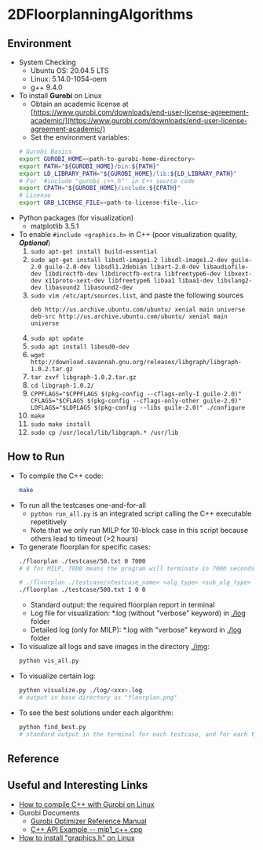 # 2DFloorplanningAlgorithms

## Environment
* System Checking
    * Ubuntu OS: 20.04.5 LTS
    * Linux: 5.14.0-1054-oem
    * g++ 9.4.0
* To install **Gurobi** on Linux
    * Obtain an academic license at [https://www.gurobi.com/downloads/end-user-license-agreement-academic/](https://www.gurobi.com/downloads/end-user-license-agreement-academic/)
    * Set the environment variables:
    ```bash
    # Gurobi Basics
    export GUROBI_HOME=<path-to-gurobi-home-directory>
    export PATH="${GUROBI_HOME}/bin:${PATH}"
    export LD_LIBRARY_PATH="${GUROBI_HOME}/lib:${LD_LIBRARY_PATH}"
    # For '#include "gurobi_c++.h"' in C++ source code
    export CPATH="${GUROBI_HOME}/include:${CPATH}"
    # License
    export GRB_LICENSE_FILE=<path-to-license-file-.lic>
    ```
* Python packages (for visualization)
    * matplotlib 3.5.1
* To enable `#include <graphics.h>` in C++ (poor visualization quality, ***Optional***)
    1. `sudo apt-get install build-essential`
    2. `sudo apt-get install libsdl-image1.2 libsdl-image1.2-dev guile-2.0 guile-2.0-dev libsdl1.2debian libart-2.0-dev libaudiofile-dev libdirectfb-dev libdirectfb-extra libfreetype6-dev libxext-dev x11proto-xext-dev libfreetype6 libaa1 libaa1-dev libslang2-dev libasound2 libasound2-dev`
    3. `sudo vim /etc/apt/sources.list`, and paste the following sources
        ```text
        deb http://us.archive.ubuntu.com/ubuntu/ xenial main universe
        deb-src http://us.archive.ubuntu.com/ubuntu/ xenial main universe
        ```
    4. `sudo apt update`
    5. `sudo apt install libesd0-dev`
    6. `wget http://download.savannah.gnu.org/releases/libgraph/libgraph-1.0.2.tar.gz`
    7. `tar zxvf libgraph-1.0.2.tar.gz`
    8. `cd libgraph-1.0.2/`
    9. `CPPFLAGS="$CPPFLAGS $(pkg-config --cflags-only-I guile-2.0)" CFLAGS="$CFLAGS $(pkg-config --cflags-only-other guile-2.0)" LDFLAGS="$LDFLAGS $(pkg-config --libs guile-2.0)" ./configure`
    10. `make`
    11. `sudo make install`
    12. `sudo cp /usr/local/lib/libgraph.* /usr/lib`

## How to Run
* To compile the C++ code:
    ```bash
    make
    ```
* To run all the testcases one-and-for-all
    * `python run_all.py` is an integrated script calling the C++ executable repetitively
    * Note that we only run MILP for 10-block case in this script because others lead to timeout (>2 hours)
* To generate floorplan for specific cases:
    ```bash
    ./floorplan ./testcase/50.txt 0 7000
    # 0 for MILP, 7000 means the program will terminate in 7000 seconds if not optimally solved yet

    # ./floorplan ./testcase/<testcase_name> <alg_type> <sub_alg_type> <sorting_type>, e.g.,
    ./floorplan ./testcase/500.txt 1 0 0
    ```
    * Standard output: the required floorplan report in terminal
    * Log file for visualization: *.log (without "verbose" keyword) in [./log](./log) folder
    * Detailed log (only for MILP): *.log with "verbose" keyword in [./log](./log) folder
* To visualize all logs and save images in the directory [./img](./img):
    ```bash
    python vis_all.py
    ```
* To visualize certain log:
    ```bash
    python visualize.py ./log/<xxx>.log
    # output in base directory as "floorplan.png"
    ```
* To see the best solutions under each algorithm:
    ```bash
    python find_best.py
    # standard output in the terminal for each testcase, and for each type of algorithm
    ```

## Reference

## Useful and Interesting Links
* [How to compile C++ with Gurobi on Linux](https://www.leandro-coelho.com/how-to-compile-c-with-gurobi-in-linux)
* Gurobi Documents
    * [Gurobi Optimizer Reference Manual](https://www.gurobi.com/wp-content/plugins/hd_documentations/documentation/10.0/refman.pdf)
    * [C++ API Example -- mip1_c++.cpp](https://www.gurobi.com/documentation/10.0/quickstart_windows/cpp_example_mip1_cpp_cpp.html)
* [How to install "graphics.h" on Linux](https://urwithajit9.medium.com/adding-graphic-h-for-graphic-programming-using-c-c-in-ubuntu-20-4-65840fa6347b)